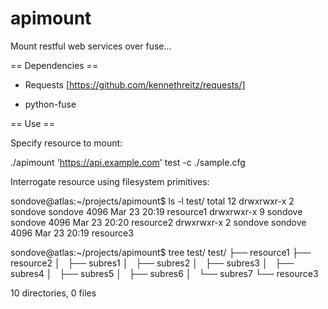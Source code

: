 apimount
========

Mount restful web services over fuse...

== Dependencies ==
* Requests [https://github.com/kennethreitz/requests/]

* python-fuse

== Use ==

Specify resource to mount:

  ./apimount 'https://api.example.com' test -c ./sample.cfg

Interrogate resource using filesystem primitives:

  sondove@atlas:~/projects/apimount$ ls -l test/
  total 12
  drwxrwxr-x 2 sondove sondove 4096 Mar 23 20:19 resource1
  drwxrwxr-x 9 sondove sondove 4096 Mar 23 20:20 resource2
  drwxrwxr-x 2 sondove sondove 4096 Mar 23 20:19 resource3

  sondove@atlas:~/projects/apimount$ tree test/
  test/
  ├── resource1
  ├── resource2
  │   ├── subres1
  │   ├── subres2
  │   ├── subres3
  │   ├── subres4
  │   ├── subres5
  │   ├── subres6
  │   └── subres7
  └── resource3
  
  10 directories, 0 files

